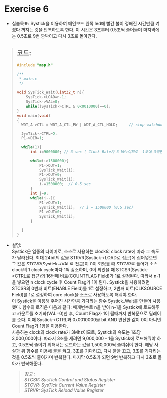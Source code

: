 Exercise 6
==========   

+ 실습목표: Systick을 이용하여 메인보드 왼쪽 led에 빨간 불이 정해진 시간만큼 켜졌다 꺼지는 것을 반복하도록 한다. 이 시간은 3초부터 0.5초씩 줄어들며 마지막에는 0.5초로 9번 깜박이고 다시 3초로 돌아간다.
  
> 코드:
> ----
> ```c
> #include "msp.h"
> 
> /**
>  * main.c
>  */
> 
> void SysTick_Wait(uint32_t n){
>     SysTick->LOAD=n-1;
>     SysTick->VAL=0;
>     while((SysTick->CTRL & 0x0010000)==0);
> }
> void main(void)
> {
> 	WDT_A->CTL = WDT_A_CTL_PW | WDT_A_CTL_HOLD;		// stop watchdog timer
> 
> 	SysTick->CTRL=5;
> 	P1->DIR=1;
> 
> 	while(1){
> 	    int i=9000000; // 3 sec ( Clock Rate가 3 MHz이므로  1초에 3백만, 3초면 9백만 )
> 
> 	    while(i>1500000){  
> 	        P1->OUT=1;
> 	        SysTick_Wait(i);
> 	        P1->OUT=0;
> 	        SysTick_Wait(i);
> 	        i-=1500000;  // 0.5 sec
> 	    }
> 	    int j=9;
> 	    while(j--){ 
> 	        P1->OUT=1;
> 	        SysTick_Wait(i);  // i = 1500000 (0.5 sec)
> 	        P1->OUT=0;
> 	        SysTick_Wait(i);
> 	    }
> 
> 	}
> }
> ```
+ 설명:   
  Systick은 일종의 타이머로, 소스로 사용하는 clock의 clock rate에 따라 그 속도가 달라진다. 최대 24bit의 값을 STRVR(Systick->LOAD로 접근)에 집어넣으면 그 값은 STCVR(Systick->VAL로 접근)이 0이 되었을 때 STCVR로 들어가 소스 clock의 1 clock cycle마다 1씩 감소하며, 0이 되었을 때 STCSR(Systick->CTRL로 접근)의 16번째 비트(COUNTFLAG Field)가 1로 설정된다. 따라서 n-1을 넣으면 n clock cycle 후 Count Flag가 1이 된다. Systick을 사용하려면 STCSR의 0번째 비트(ENABLE Field)를 1로 설정하고, 2번째 비트(CLKSOURCE Field)를 1로 설정하여 core clock을 소스로 사용하도록 해줘야 한다.   
  이 Systick을 이용해 주어진 시간만큼 기다리는 함수 Systick_Wait를 만들어 사용했다. 함수의 로직은 다음과 같다: 매개변수로 n을 받아 n-1을 Systick에 로드해주고 카운트를 초기화(VAL=0)한 후, Count Flag가 1이 될때까지 반복문으로 딜레이를 준다. 이때 Systick->CTRL과 0x0010000을 bit AND 연산한 값이 0이 아니면 Count Flag가 1임을 이용한다.   
  사용하는 clock의 clock rate가 3Mhz이므로, Systick의 속도는 1초당 3,000,000이다. 따라서 3초를 세려면 9,000,000 - 1을 Systick에 로드해줘야 하고, 0.5초씩 줄이기 위해서는 로드하는 값을 1,500,000씩 줄여줘야 한다. 해당 사실과 위 함수를 이용해 불을 켜고, 3초를 기다리고, 다시 불을 끄고, 3초를 기다리는 것을 0.5초씩 줄여가며 반복한다. 마지막 0.5초가 되면 9번 반복하고 다시 3초로 돌아가 반복해준다.
  
  > *참고 :  
  > STCSR: SysTick Control and Status Register   
  > STCVR: SysTick Current Value Register   
  > STRVR: SysTick Reload Value Register*   
